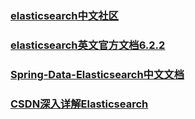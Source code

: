 ### [elasticsearch中文社区](https://elasticsearch.cn)
### [elasticsearch英文官方文档6.2.2](https://www.elastic.co/guide/en/elasticsearch/reference/current/index.html)
### [Spring-Data-Elasticsearch中文文档](https://legacy.gitbook.com/book/giraffe0813/spring-data-elasticsearch/details)
### [CSDN深入详解Elasticsearch](https://blog.csdn.net/column/details/deep-elasticsearch.html)


